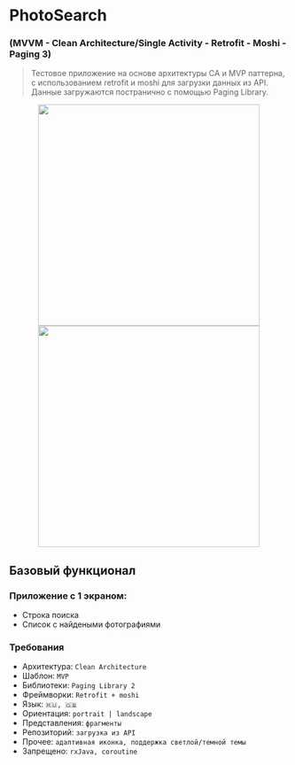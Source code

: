 # PhotoSearch 
### (MVVM - Clean Architecture/Single Activity - Retrofit - Moshi - Paging 3)

> Тестовое приложение на основе архитектуры CA и MVP паттерна, с использованием retrofit и moshi для загрузки данных из API.
> Данные загружаются постранично с помощью Paging Library. 

<div style="text-align:center">
    <img src="https://user-images.githubusercontent.com/61781958/135451224-e6714a9a-5a79-4a20-9550-8684cec6ad17.png" height="400px"/>
    <img src="https://user-images.githubusercontent.com/61781958/135575719-be5613db-322a-40da-80f3-72a955be74c9.jpg" height="400px"/>
</div>

## Базовый функционал
### Приложение с 1 экраном: 
- Строка поиска
- Список с найдеными фотографиями

### Требования 
- Архитектура: `Clean Architecture` 
- Шаблон: `MVP`
- Библиотеки: `Paging Library 2`
- Фреймворки: `Retrofit + moshi`
- Язык: `🇷🇺, 🇬🇧`  
- Ориентация: `portrait | landscape`
- Представления: `фрагменты`
- Репозиторий: `загрузка из API` 
- Прочее: `адаптивная иконка, поддержка светлой/темной темы` 
- Запрещено: `rxJava, coroutine`
